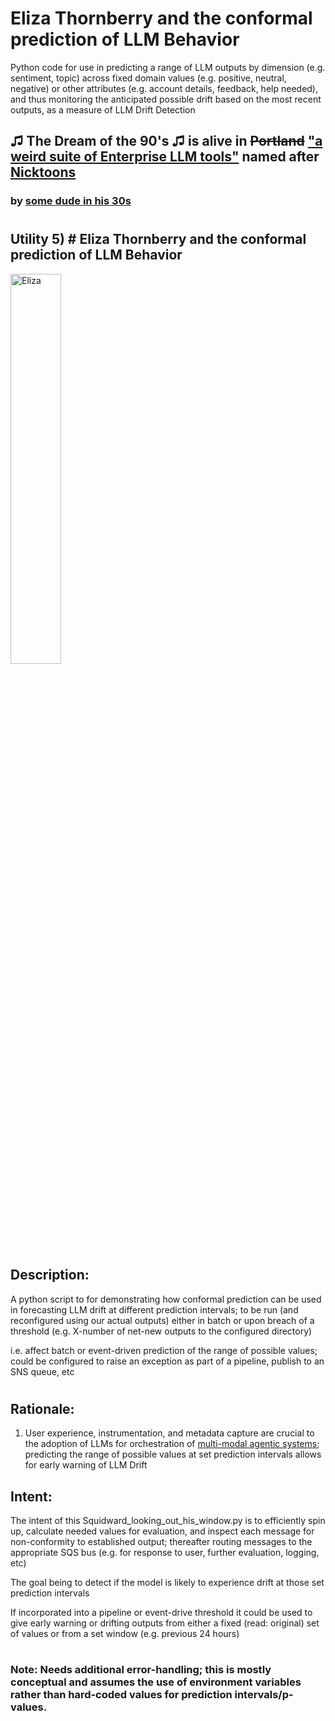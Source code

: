 # Eliza Thornberry and the conformal prediction of LLM Behavior
Python code for use in predicting a range of LLM outputs by dimension (e.g. sentiment, topic) across fixed domain values (e.g. positive, neutral, negative) or other attributes (e.g. account details, feedback, help needed), and thus monitoring the anticipated possible drift based on the most recent outputs, as a measure of LLM Drift Detection


## ♫ The Dream of the 90's ♫ is alive in ~~Portland~~ ["a weird suite of Enterprise LLM tools"](https://github.com/users/rabbidave/projects/1) named after [Nicktoons](https://en.wikipedia.org/wiki/Nicktoons)
### by [some dude in his 30s](https://www.linkedin.com/in/davidisaacpierce)
#
## Utility 5) # Eliza Thornberry and the conformal prediction of LLM Behavior

<img src="https://static.wikia.nocookie.net/wildthornberrys/images/9/97/Eliza_Thornberry.png/revision/latest/scale-to-width-down/1000?cb=20220424052936" alt="Eliza" title="Eliza" width="40%">

## Description:
A python script to for demonstrating how conformal prediction can be used in forecasting LLM drift at different prediction intervals; to be run (and reconfigured using our actual outputs) either in batch or upon breach of a threshold (e.g. X-number of net-new outputs to the configured directory)

i.e. affect batch or event-driven prediction of the range of possible values; could be configured to raise an exception as part of a pipeline, publish to an SNS queue, etc
#
## Rationale:

1) User experience, instrumentation, and metadata capture are crucial to the adoption of LLMs for orchestration of [multi-modal agentic systems](https://en.wikipedia.org/wiki/Multi-agent_system); predicting the range of possible values at set prediction intervals allows for early warning of LLM Drift
## Intent:

The intent of this Squidward_looking_out_his_window.py is to efficiently spin up, calculate needed values for evaluation, and inspect each message for non-conformity to established output; thereafter routing messages to the appropriate SQS bus (e.g. for response to user, further evaluation, logging, etc)

The goal being to detect if the model is likely to experience drift at those set prediction intervals
    
If incorporated into a pipeline or event-drive threshold it could be used to give early warning or drifting outputs from either a fixed (read: original) set of values or from a set window (e.g. previous 24 hours)

#
### Note: Needs additional error-handling; this is mostly conceptual and assumes the use of environment variables rather than hard-coded values for prediction intervals/p-values.